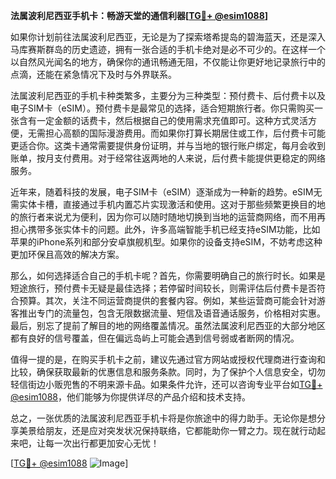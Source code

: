 **法属波利尼西亚手机卡：畅游天堂的通信利器[[TG💪+ @esim1088](https://t.me/s/esim1088)]**

如果你计划前往法属波利尼西亚，无论是为了探索塔希提岛的碧海蓝天，还是深入马库赛斯群岛的历史遗迹，拥有一张合适的手机卡绝对是必不可少的。在这样一个以自然风光闻名的地方，确保你的通讯畅通无阻，不仅能让你更好地记录旅行中的点滴，还能在紧急情况下及时与外界联系。

法属波利尼西亚的手机卡种类繁多，主要分为三种类型：预付费卡、后付费卡以及电子SIM卡（eSIM）。预付费卡是最常见的选择，适合短期旅行者。你只需购买一张含有一定金额的话费卡，然后根据自己的使用需求充值即可。这种方式灵活方便，无需担心高额的国际漫游费用。而如果你打算长期居住或工作，后付费卡可能更适合你。这类卡通常需要提供身份证明，并与当地的银行账户绑定，每月会收到账单，按月支付费用。对于经常往返两地的人来说，后付费卡能提供更稳定的网络服务。

近年来，随着科技的发展，电子SIM卡（eSIM）逐渐成为一种新的趋势。eSIM无需实体卡槽，直接通过手机内置芯片实现激活和使用。这对于那些频繁更换目的地的旅行者来说尤为便利，因为你可以随时随地切换到当地的运营商网络，而不用再担心携带多张实体卡的问题。此外，许多高端智能手机已经支持eSIM功能，比如苹果的iPhone系列和部分安卓旗舰机型。如果你的设备支持eSIM，不妨考虑这种更加环保且高效的解决方案。

那么，如何选择适合自己的手机卡呢？首先，你需要明确自己的旅行时长。如果是短途旅行，预付费卡无疑是最佳选择；若停留时间较长，则需评估后付费卡是否符合预算。其次，关注不同运营商提供的套餐内容。例如，某些运营商可能会针对游客推出专门的流量包，包含无限数据流量、短信及语音通话服务，价格相对实惠。最后，别忘了提前了解目的地的网络覆盖情况。虽然法属波利尼西亚的大部分地区都有良好的信号覆盖，但在偏远岛屿上可能会遇到信号弱或者断网的情况。

值得一提的是，在购买手机卡之前，建议先通过官方网站或授权代理商进行查询和比较，确保获取最新的优惠信息和服务条款。同时，为了保护个人信息安全，切勿轻信街边小贩兜售的不明来源卡品。如果条件允许，还可以咨询专业平台如[TG💪+ @esim1088](https://t.me/s/esim1088)，他们能够为你提供详尽的产品介绍和技术支持。

总之，一张优质的法属波利尼西亚手机卡将是你旅途中的得力助手。无论你是想分享美景给朋友，还是应对突发状况保持联络，它都能助你一臂之力。现在就行动起来吧，让每一次出行都更加安心无忧！

[[TG💪+ @esim1088](https://t.me/s/esim1088) ![Image](https://i.postimg.cc/4NQfJmqS/Snipaste-2025-05-13-00-14-12.png)]